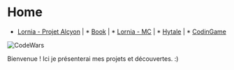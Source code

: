 # Home


* [Lornia - Projet Alcyon](https://evury.github.io/lornia/Lornia-ProjetAlcyon)
 | * [Book](https://evury.github.io/lornia/Book)
 | * [Lornia - MC](https://evury.github.io/lornia/Lornia-MC)
 | * [Hytale](https://evury.github.io/lornia/Hytale)
 | * [CodinGame](https://www.codingame.com/profile/b6e09c38b3e3ffd760cd0d21a064cfb87922051)
 
![CodeWars](https://www.codewars.com/users/Evury/badges/small)


Bienvenue ! Ici je présenterai mes projets et découvertes. :)
